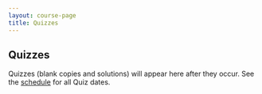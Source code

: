 ```yaml
---
layout: course-page
title: Quizzes
---
```


## Quizzes

Quizzes (blank copies and solutions) will appear here after they occur.  See the [schedule](schedule.pdf) for all Quiz dates.

